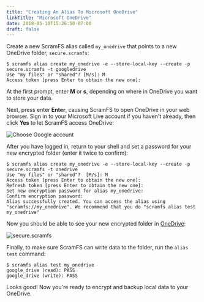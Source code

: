 ```yaml
---
title: "Creating An Alias To Microsoft OneDrive"
linkTitle: "Microsoft OneDrive"
date: 2018-05-10T15:26:50-07:00
draft: false
---
```


Create a new ScramFS alias called `my_onedrive` that points to a new OneDrive folder, `secure.scramfs`:

```
$ scramfs alias create my_onedrive -e --store-local-key --create -p secure.scramfs -t googledrive
Use "my files" or "shared"? [M/s]: M
Access token [press Enter to obtain the new one]: 
```

At the first prompt, enter **M** or **s**, depending on where in OneDrive you want to store your data.

Next, press enter **Enter**, causing ScramFS to open OneDrive in your web browser. Sign in to your Microsoft Live account if you haven't already, then click **Yes** to let ScramFS access OneDrive:

![Choose Google account](/images/onedrive_allow.png)

After you have logged in, return to your shell and set a password for your new encrypted folder (enter it twice to confirm):

```
$ scramfs alias create my_onedrive -e --store-local-key --create -p secure.scramfs -t onedrive
Use "my files" or "shared"?  [M/s]: M
Access token [press Enter to obtain the new one]: 
Refresh token [press Enter to obtain the new one]: 
Set new encryption password for alias my_onedrive: 
Confirm encryption password: 
Alias successfully created. You can access the alias using "scramfs://my_onedrive". We recommend that you do "scramfs alias test my_onedrive"
```

Now you should be able to see your new encrypted folder in [OneDrive](https://onedrive.live.com/):

![secure.scramfs](/images/onedrive_folder.png)

Finally, to make sure ScramFS can write data to the folder, run the `alias test` command:

```
$ scramfs alias test my_onedrive
google_drive (read): PASS
google_drive (write): PASS
```

Looks good! Now you're ready to encrypt and backup local data to your OneDrive.

